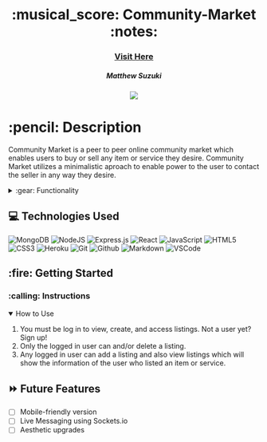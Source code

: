 <div align="center">
   <h1>:musical_score: Community-Market :notes:</h1>
   <h3><a href="https://community-market-exchange.herokuapp.com/">Visit Here</a></h3>
   <h5> Matthew Suzuki</h5>                             
   
<a href="https://www.linkedin.com/in/mattsuzuki/" target="_blank">
      <img src="https://img.shields.io/badge/-linkedin.com/in/user-blue?style=flat&``logo=Linkedin&logoColor=white">
</a> 

</div>

<h1>:pencil: Description</h1>
<p>Community Market is a peer to peer online community market which enables users to buy or sell any item or service they desire. Community Market utilizes a minimalistic aproach to enable power to the user to contact the seller in any way they desire.  </p>


<details>
<summary> :gear: Functionality</summary>

| Description | Screenshot |
|------------ | ------------|
| <h3 align="center">Landing Page</h3> | <img src="https://imgur.com/gallery/5S86MFh" width="700"/> |
| <h3 align="center">Sign Up Form</h3> | <img src="https://imgur.com/gallery/eTBGIiy" width="700"/> |
| <h3 align="center">Login Page</h3> | <img src="https://imgur.com/gallery/yVSTJ7J" width="700"/> |
| <h3 align="center">Create a Listing</h3> | <img src="https://imgur.com/gallery/UO0HuFq" width="700"/> |
| <h3 align="center">Listings Index</h3> | <img src="https://imgur.com/gallery/tsah0zS" width="700"/> |
| <h3 align="center">Seller Details</h3> | <img src="https://imgur.com/gallery/3ldgTeW" width="700"/> |


</details>

## :computer: Technologies Used

![MongoDB](https://img.shields.io/badge/MongoDB-%234ea94b.svg?style=for-the-badge&logo=mongodb&logoColor=white)
![NodeJS](https://img.shields.io/badge/node.js-6DA55F?style=for-the-badge&logo=node.js&logoColor=white)
![Express.js](https://img.shields.io/badge/express.js-%23404d59.svg?style=for-the-badge&logo=express&logoColor=%2361DAFB)
![React](https://img.shields.io/badge/react-%2320232a.svg?style=for-the-badge&logo=react&logoColor=%2361DAFB)
![JavaScript](https://img.shields.io/badge/JavaScript-323330?style=for-the-badge&logo=javascript&logoColor=F7DF1E) 
![HTML5](https://img.shields.io/badge/HTML5-E34F26?style=for-the-badge&logo=html5&logoColor=white)
![CSS3](https://img.shields.io/badge/CSS3-1572B6?style=for-the-badge&logo=css3&logoColor=white)
![Heroku](https://img.shields.io/badge/Heroku-430098?style=for-the-badge&logo=heroku&logoColor=white)
![Git](https://img.shields.io/badge/GIT-E44C30?style=for-the-badge&logo=git&logoColor=white)
![Github](https://img.shields.io/badge/GitHub-100000?style=for-the-badge&logo=github&logoColor=white)
![Markdown](https://img.shields.io/badge/markdown-%23000000.svg?style=for-the-badge&logo=markdown&logoColor=white)
![VSCode](https://img.shields.io/badge/Visual_Studio_Code-0078D4?style=for-the-badge&logo=visual%20studio%20code&logoColor=white)

<h2> :fire: Getting Started </h2>

<h3> :calling: Instructions </h3>
<details open>
<summary>How to Use</summary>
<ol>
<li>You must be log in to view, create, and access listings. Not a user yet? Sign up!</li>
<li>Only the logged in user can and/or delete a listing.</li>
<li>Any logged in user can add a listing and also view listings which will show the information of the user who listed an item or service.</li>
</ol>
</details>


## :fast_forward: Future Features   

- [ ] Mobile-friendly version
- [ ] Live Messaging using Sockets.io
- [ ] Aesthetic upgrades
